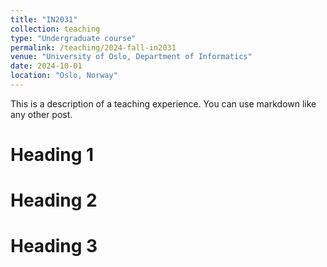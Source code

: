 ```yaml
---
title: "IN2031"
collection: teaching
type: "Undergraduate course"
permalink: /teaching/2024-fall-in2031
venue: "University of Oslo, Department of Informatics"
date: 2024-10-01
location: "Oslo, Norway"
---
```


This is a description of a teaching experience. You can use markdown like any other post.

Heading 1
======

Heading 2
======

Heading 3
======